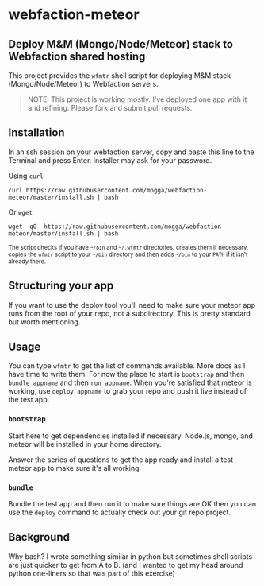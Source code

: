 # webfaction-meteor

## Deploy M&amp;M (Mongo/Node/Meteor) stack to Webfaction shared hosting

This project provides the `wfmtr` shell script for deploying M&amp;M stack (Mongo/Node/Meteor) to Webfaction servers.

> NOTE: This project is working mostly. I've deployed one app with it and refining. Please fork and submit pull requests.


## Installation

In an ssh session on your webfaction server, copy and paste this line to the Terminal and press Enter. Installer may ask for your password.

Using `curl`

    curl https://raw.githubusercontent.com/mogga/webfaction-meteor/master/install.sh | bash

Or `wget`

    wget -qO- https://raw.githubusercontent.com/mogga/webfaction-meteor/master/install.sh | bash

<sub>The script checks if you have `~/bin` and `~/.wfmtr` directories, creates them if necessary, copies the `wfmtr` script to your `~/bin` directory and then adds `~/bin` to your `PATH` if it isn't already there.</sub>


## Structuring your app

If you want to use the deploy tool you'll need to make sure your meteor app runs from the root of your repo, not a subdirectory. This is pretty standard but worth mentioning.


## Usage

You can type `wfmtr` to get the list of commands available. More docs as I have time to write them. For now the place to start is `bootstrap` and then `bundle appname` and then `run appname`. When you're satisfied that meteor is working, use `deploy appname` to grab your repo and push it live instead of the test app.

### `bootstrap`

Start here to get dependencies installed if necessary. Node.js, mongo, and meteor will be installed in your home directory.

Answer the series of questions to get the app ready and install a test meteor app to make sure it's all working.

### `bundle`

Bundle the test app and then run it to make sure things are OK then you can use the `deploy` command to actually check out your git repo project.



## Background

Why bash? I wrote something similar in python but sometimes shell scripts are just quicker to get from A to B. (and I wanted to get my head around python one-liners so that was part of this exercise)
